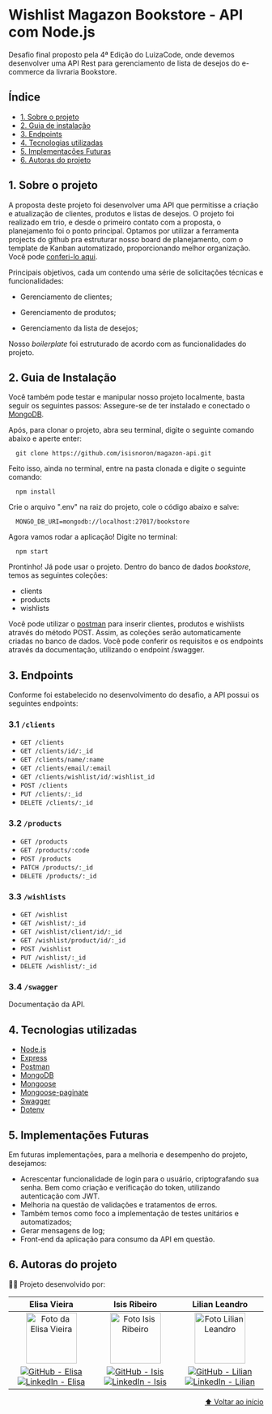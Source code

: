 <h1 id="início">
  Wishlist Magazon Bookstore - API com Node.js
</h1>

Desafio final proposto pela 4ª Edição do LuizaCode, onde devemos desenvolver uma API Rest para gerenciamento de lista de desejos do e-commerce da livraria Bookstore.


## Índice

* [1. Sobre o projeto](#1-sobre-o-projeto)
* [2. Guia de instalação](#2-guia-de-instalação)
* [3. Endpoints](#3-endpoints)
* [4. Tecnologias utilizadas](#4-tecnologias-utilizadas)
* [5. Implementações Futuras](#5-implementações-futuras)
* [6. Autoras do projeto](#6-autoras-do-projeto)

## 1. Sobre o projeto

A proposta deste projeto foi desenvolver uma API que permitisse a criação e atualização de clientes, produtos e listas de desejos. 
O projeto foi realizado em trio, e desde o primeiro contato com a proposta, o planejamento foi o ponto principal. Optamos por utilizar a ferramenta projects do github pra estruturar nosso board de planejamento, com o template de Kanban automatizado, proporcionando melhor organização. Você pode [conferi-lo aqui](https://github.com/isisnoron/magazon-api/projects/2).

Principais objetivos, cada um contendo uma série de solicitações técnicas e funcionalidades: 

   - Gerenciamento de clientes;
  
   - Gerenciamento de produtos;
  
   - Gerenciamento da lista de desejos;
  
  
 Nosso _boilerplate_ foi estruturado de acordo com as funcionalidades do projeto. 

## 2. Guia de Instalação
Você também pode testar e manipular nosso projeto localmente, basta seguir os seguintes passos: 
Assegure-se de ter instalado e conectado o [MongoDB](https://www.mongodb.com/try/download/community?tck=docs_server).

Após, para clonar o projeto, abra seu terminal, digite o seguinte comando abaixo e aperte enter:

      git clone https://github.com/isisnoron/magazon-api.git
  
Feito isso, ainda no terminal, entre na pasta clonada e digite o seguinte comando:

      npm install  
    
Crie o arquivo ".env" na raiz do projeto, cole o código abaixo e salve:

      MONGO_DB_URI=mongodb://localhost:27017/bookstore
        
      
Agora vamos rodar a aplicação! Digite no terminal:
        
      npm start
      

Prontinho! Já pode usar o projeto. Dentro do banco de dados _bookstore_, temos as seguintes coleções: 
  - clients
  - products
  - wishlists

Você pode utilizar o [postman](https://www.postman.com/downloads/) para inserir clientes, produtos e wishlists através do método POST. Assim, as coleções serão automaticamente criadas no banco de dados.
Você pode conferir os requisitos e os endpoints através da documentação, utilizando o endpoint /swagger.  
 
## 3.  Endpoints
Conforme foi estabelecido no desenvolvimento do desafio, a API possui os seguintes endpoints:

### 3.1 `/clients`

* `GET /clients`
* `GET /clients/id/:_id`
* `GET /clients/name/:name`
* `GET /clients/email/:email`
* `GET /clients/wishlist/id/:wishlist_id`
* `POST /clients`
* `PUT /clients/:_id`
* `DELETE /clients/:_id`

### 3.2 `/products`

* `GET /products`
* `GET /products/:code`
* `POST /products`
* `PATCH /products/:_id`
* `DELETE /products/:_id`

### 3.3 `/wishlists`

* `GET /wishlist`
* `GET /wishlist/:_id`
* `GET /wishlist/client/id/:_id`
* `GET /wishlist/product/id/:_id`
* `POST /wishlist`
* `PUT /wishlist/:_id`
* `DELETE /wishlist/:_id`


### 3.4 `/swagger`
Documentação da API. 

## 4. Tecnologias utilizadas

* [Node.js](https://nodejs.org/en/)
* [Express](https://expressjs.com/)
* [Postman](https://www.getpostman.com)
* [MongoDB](https://www.mongodb.com/)
* [Mongoose](https://mongoosejs.com/)
* [Mongoose-paginate](https://github.com/edwardhotchkiss/mongoose-paginate)
* [Swagger](https://swagger.io/docs/specification/about/)
* [Dotenv](https://github.com/motdotla/dotenv)

  
## 5. Implementações Futuras
      
Em futuras implementações, para a melhoria e desempenho do projeto, desejamos:

  - Acrescentar funcionalidade de login para o usuário, criptografando sua senha. Bem como criação e verificação do token, utilizando autenticação com JWT.
  - Melhoria na questão de validações e tratamentos de erros.
  - Também temos como foco a implementação de testes unitários e automatizados;
  - Gerar mensagens de log;
  - Front-end da aplicação para consumo da API em questão. 
  
  
## 6. Autoras do projeto

👩‍💻 Projeto desenvolvido por:

<div align="center">
  <table>
    <thead>
      <tr>
        <th align="center">Elisa Vieira</th>
        <th align="center">Isis Ribeiro</th>
        <th align="center">Lilian Leandro</th>
      </tr>
    </thead>
    <tbody>
      <tr>
        <td align="center">
          <a href="#">
            <img src="https://avatars.githubusercontent.com/u/85826203?v=4" width="100px;" alt="Foto da Elisa Vieira"/><br>
          </a>
        </td>
        <td align="center">
          <a href="#">
            <img src="https://avatars.githubusercontent.com/u/83436399?v=4" width="100px;" alt="Foto Isis Ribeiro"/><br>
          </a>
        </td>
        <td align="center">
          <a href="#">
            <img src="https://media-exp1.licdn.com/dms/image/C5603AQFRjvZUh-HL6A/profile-displayphoto-shrink_400_400/0/1643900521476?e=1659571200&v=beta&t=IWWfdUSWIl2EO4sLCn3iG-fsibkFyr2xouQ8kcxAH8U" width="100px;" alt="Foto Lilian Leandro"/><br>
          </a>
        </td>
      </tr>
      <tr>
        <td align="center">
          <a href="https://github.com/elisadot">
            <img alt="GitHub - Elisa" src="https://img.shields.io/badge/github-%23121011.svg?style=for-the-badge&logo=github&logoColor=white" style="max-width: 100%;">
          </a>
          <a href="https://www.linkedin.com/in/elisamvoliveira/">
            <img alt="LinkedIn - Elisa" src="https://img.shields.io/badge/linkedin-%230077B5.svg?style=for-the-badge&logo=linkedin&logoColor=white">
          </a>
        </td>
        <td align="center">
          <a href="https://github.com/isisnoron/">
            <img alt="GitHub - Isis" src="https://img.shields.io/badge/github-%23121011.svg?style=for-the-badge&logo=github&logoColor=white" style="max-width: 100%;">
          </a>
          <a href="https://www.linkedin.com/in/isisnoron/">
            <img alt="LinkedIn - Isis" src="https://img.shields.io/badge/linkedin-%230077B5.svg?style=for-the-badge&logo=linkedin&logoColor=white">
          </a>
        </td>
        <td align="center">
          <a href="https://github.com/lilianleandro/">
            <img alt="GitHub - Lilian" src="https://img.shields.io/badge/github-%23121011.svg?style=for-the-badge&logo=github&logoColor=white" style="max-width: 100%;">
          </a>
          <a href="https://www.linkedin.com/in/lilian-leandro/">
            <img alt="LinkedIn - Lilian" src="https://img.shields.io/badge/linkedin-%230077B5.svg?style=for-the-badge&logo=linkedin&logoColor=white">
          </a>
        </td>
      </tr>
    </tbody>
  </table>
</div>


<p align="right">
  <a href="#início">
  ⬆ Voltar ao início
 </a>
</p>
